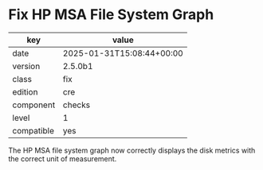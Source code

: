 [//]: # (werk v2)
# Fix HP MSA File System Graph

key        | value
---------- | ---
date       | 2025-01-31T15:08:44+00:00
version    | 2.5.0b1
class      | fix
edition    | cre
component  | checks
level      | 1
compatible | yes

The HP MSA file system graph now correctly displays the disk metrics with the
correct unit of measurement.
